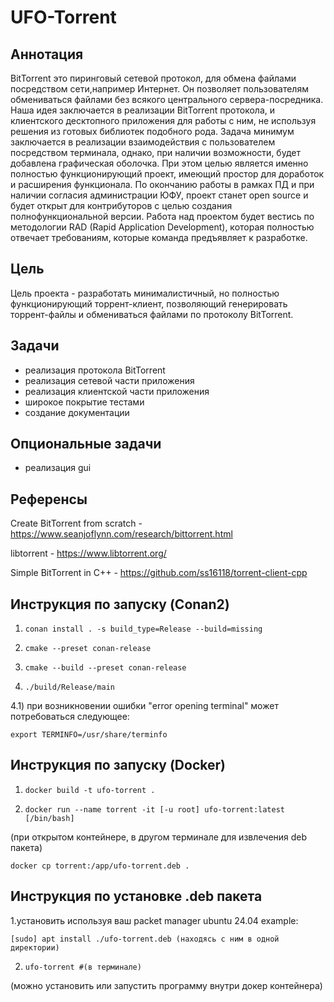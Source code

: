 # UFO-Torrent
## Аннотация 

BitTorrent это пиринговый сетевой протокол, для обмена файлами посредством 
сети,например Интернет. Он позволяет пользователям обмениваться файлами без 
всякого центрального сервера-посредника.
Наша идея заключается в реализации BitTorrent протокола, и клиентского
десктопного приложения для работы с ним, не используя решения из готовых 
библиотек подобного рода. Задача минимум заключается в реализации взаимодействия
с пользователем посредством терминала, однако, при наличии возможности, будет
добавлена графическая оболочка. 
При этом целью является именно полностью функционирующий проект, имеющий 
простор для доработок и расширения функционала. По окончанию работы в рамках 
ПД и при наличии согласия администрации ЮФУ, проект станет open source и будет 
открыт для контрибуторов с целью создания полнофункциональной версии. 
Работа над проектом будет вестись по методологии RAD (Rapid Application 
Development), которая полностью отвечает требованиям, которые команда 
предъявляет к разработке. 

## Цель

Цель проекта - разработать минималистичный, но полностью функционирующий 
торрент-клиент, позволяющий генерировать торрент-файлы и обмениваться файлами
по протоколу BitTorrent.

## Задачи

- реализация протокола BitTorrent
- реализация сетевой части приложения
- реализация клиентской части приложения
- широкое покрытие тестами
- создание документации

## Опциональные задачи

- реализация gui

## Референсы

Create BitTorrent from scratch - https://www.seanjoflynn.com/research/bittorrent.html

libtorrent - https://www.libtorrent.org/

Simple BitTorrent in C++ - https://github.com/ss16118/torrent-client-cpp

## Инструкция по запуску (Conan2)

1)     conan install . -s build_type=Release --build=missing
2)     cmake --preset conan-release
3)     cmake --build --preset conan-release
4)     ./build/Release/main
4.1) при возникновении ошибки "error opening terminal" может потребоваться следующее: 

    export TERMINFO=/usr/share/terminfo

## Инструкция по запуску (Docker)

1)     docker build -t ufo-torrent .  
2)     docker run --name torrent -it [-u root] ufo-torrent:latest [/bin/bash]
(при открытом контейнере, в другом терминале для извлечения deb пакета)

    docker cp torrent:/app/ufo-torrent.deb .

## Инструкция по установке .deb пакета

1.установить используя ваш packet manager
ubuntu 24.04 example:

    [sudo] apt install ./ufo-torrent.deb (находясь с ним в одной директории)
2)     ufo-torrent #(в терминале)

(можно установить или запустить программу внутри докер контейнера)

